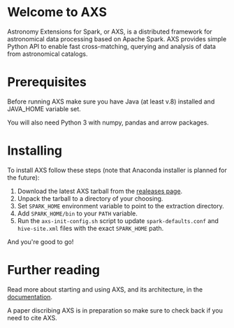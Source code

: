 # Welcome to AXS
Astronomy Extensions for Spark, or AXS, is a distributed framework for 
astronomical data processing based on Apache Spark. AXS provides simple 
Python API to enable fast cross-matching, querying and analysis of data
from astronomical catalogs.

# Prerequisites
Before running AXS make sure you have Java (at least v.8) installed and JAVA_HOME variable set.

You will also need Python 3 with numpy, pandas and arrow packages.

# Installing
To install AXS follow these steps (note that Anaconda installer is planned
for the future):
1. Download the latest AXS tarball from the [realeases page](https://github.com/dirac-institute/AXS/releases).
2. Unpack the tarball to a directory of your choosing.
3. Set `SPARK_HOME` environment variable to point to the extraction directory.
4. Add `SPARK_HOME/bin` to your `PATH` variable.
5. Run the `axs-init-config.sh` script to update `spark-defaults.conf` and `hive-site.xml` files with the exact `SPARK_HOME` path.

And you're good to go!

# Further reading
Read more about starting and using AXS, and its architecture, in 
the [documentation](https://dirac-institute.github.io/AXS).

A paper discribing AXS is in preparation so make sure to check back if you need to cite AXS.
